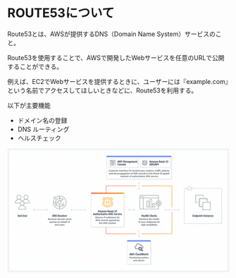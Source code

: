 # ROUTE53について
Route53とは、AWSが提供するDNS（Domain Name System）サービスのこと。

Route53を使用することで、AWSで開発したWebサービスを任意のURLで公開することができる。

例えば、EC2でWebサービスを提供するときに、ユーザーには『example.com』という名前でアクセスしてほしいときなどに、Route53を利用する。

以下が主要機能
- ドメイン名の登録
- DNS ルーティング
- ヘルスチェック

![](../../../picture/ROUTE53_img.png)
